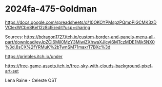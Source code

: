 # 2024fa-475-Goldman

<https://docs.google.com/spreadsheets/d/10OKOYPMspzPQmpPiGCMK3zDVClexWCbn8KeI12z8cIE/edit?usp=sharing>

Sources:
<https://bdragon1727.itch.io/custom-border-and-panels-menu-all-part/download/eyJpZCI6MjI0MzY3MiwiZXhwaXJlcyI6MTczMDE1Mjk5NX0%3d.8sCX%2fYRMuK%2bTwnSM71maxrT7BXc%3d>

<https://prinbles.itch.io/under>

<https://free-game-assets.itch.io/free-sky-with-clouds-background-pixel-art-set>

Lena Raine - Celeste OST
